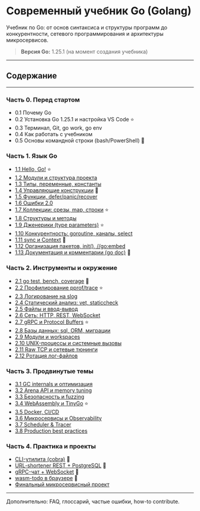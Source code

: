 # Современный учебник Go (Golang)

Учебник по Go: от основ синтаксиса и структуры программ до конкурентности, сетевого программирования и архитектуры микросервисов.

> **Версия Go:** 1.25.1 (на момент создания учебника)

---

## Содержание

---

### Часть 0. Перед стартом
* 0.1 Почему Go  
* 0.2 Установка Go 1.25.1 и настройка VS Code ⭐  
* 0.3 Терминал, Git, go work, go env  
* 0.4 Как работать с учебником  
* 0.5 Основы командной строки (bash/PowerShell) 📝  

### Часть 1. Язык Go
* [1.1 Hello, Go!](./01/1.1.md) ⭐  
* [1.2 Модули и структура проекта](./01/1.2.md)  
* [1.3 Типы, переменные, константы](./01/1.3.md)  
* [1.4 Управляющие конструкции](./01/1.4.md) 📝  
* [1.5 Функции, defer/panic/recover](./01/1.5.md)  
* [1.6 Ошибки 2.0](./01/1.6.md)  
* [1.7 Коллекции: срезы, map, строки](./01/1.7.md) ⭐  
* [1.8 Структуры и методы](./01/1.8.md)  
* [1.9 Дженерики (type parameters)](./01/1.9.md) ⭐  
* [1.10 Конкурентность: goroutine, каналы, select](./01/1.10.md)  
* [1.11 sync и Context](./01/1.11.md) 🔬  
* [1.12 Организация пакетов, init(), //go:embed](./01/1.12.md)  
* [1.13 Документация и комментарии (go doc)](./01/1.13.md) 📝  

### Часть 2. Инструменты и окружение
* [2.1 go test, bench, coverage](./02/2.1.md) 📝  
* [2.2 Профилирование pprof/trace](./02/2.2.md) ⭐  
* [2.3 Логирование на slog](./02/2.3.md)  
* [2.4 Статический анализ: vet, staticcheck](./02/2.4.md)  
* [2.5 Файлы и ввод-вывод](./02/2.5.md)  
* [2.6 Сеть: HTTP, REST, WebSocket](./02/2.6.md)  
* [2.7 gRPC и Protocol Buffers](./02/2.7.md) ⭐  
* [2.8 Базы данных: sql, ORM, миграции](./02/2.8.md)  
* [2.9 Модули и workspaces](./02/2.9.md)  
* [2.10 UNIX-процессы и системные вызовы](./02/2.10.md)  
* [2.11 Raw TCP и сетевые тюнинги](./02/2.11.md)  
* [2.12 Ротация лог-файлов](./02/2.12.md)  

### Часть 3. Продвинутые темы
* [3.1 GC internals и оптимизация](./03/3.1.md)  
* [3.2 Arena API и memory tuning](./03/3.2.md)  
* [3.3 Безопасность и fuzzing](./03/3.3.md)  
* [3.4 WebAssembly и TinyGo](./03/3.4.md) ⭐  
* [3.5 Docker, CI/CD](./03/3.5.md)  
* [3.6 Микросервисы и Observability](./03/3.6.md)  
* [3.7 Scheduler & Tracer](./03/3.7.md)  
* [3.8 Production best practices](./03/3.8.md)  

### Часть 4. Практика и проекты
* [CLI-утилита (cobra)](./04/4.1.md) 🔬  
* [URL-shortener REST + PostgreSQL](./04/4.2.md) 🔬  
* [gRPC-чат + WebSocket](./04/4.3.md) 🔬  
* [wasm-todo в браузере](./04/4.4.md) 🔬  
* [Финальный микросервисный проект](./04/4.5.md)  

---

Дополнительно: FAQ, глоссарий, частые ошибки, how-to contribute.
